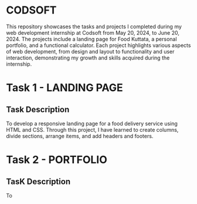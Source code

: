 # CODSOFT

This repository showcases the tasks and projects I completed during my web development internship at Codsoft from May 20, 2024, to June 20, 2024. The projects include a landing page for Food Kuttata, a personal portfolio, and a functional calculator. Each project highlights various aspects of web development, from design and layout to functionality and user interaction, demonstrating my growth and skills acquired during the internship.

# Task 1 - LANDING PAGE

## Task Description

To develop a responsive landing page for a food delivery service using HTML and CSS. Through this project, I have learned to create columns, divide sections, arrange items, and add headers and footers.

# Task 2 - PORTFOLIO

## TasK Description

To 
